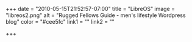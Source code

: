 +++
date = "2010-05-15T21:52:57-07:00"
title = "LibreOS"
image = "libreos2.png"
alt = "Rugged Fellows Guide - men's lifestyle Wordpress blog"
color = "#cee5fc"
link1 = ""
link2 = ""

+++

